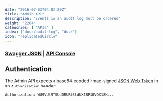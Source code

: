 ```yaml
---
date: "2016-07-03T04:02:20Z"
title: "Admin API"
description: "Events in an audit log must be ordered"
weight: "2204"
categories: [ "APIs" ]
index: ["docs/audit-log", "docs"]
icon: "replicatedCircle"
---
```


### [Swagger JSON](https://api.retraced.io/admin/v1/swagger.json) | [API Console](https://retraced.readme.io/v1.0/reference)

## Authentication

The Admin API expects a base64-ecoded hmac-signed [JSON Web Token](https://tools.ietf.org/html/rfc7519) in an `Authorization` header:

```
Authorization: WU9VUl9TSUdORURfSldUX1RPS0VOX18K...
```